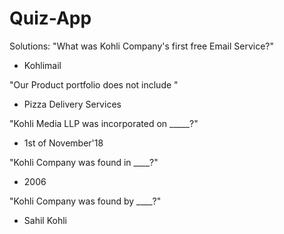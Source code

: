 # Quiz-App

Solutions:
"What was Kohli Company's first free Email Service?"
- Kohlimail

"Our Product portfolio does not include "
- Pizza Delivery Services

"Kohli Media LLP was incorporated on _____?"
- 1st of November'18

"Kohli Company was found in ____?"
- 2006

"Kohli Company was found by ____?"
- Sahil Kohli
